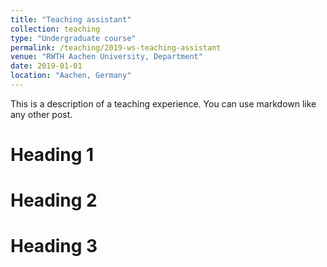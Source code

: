 ```yaml
---
title: "Teaching assistant"
collection: teaching
type: "Undergraduate course"
permalink: /teaching/2019-ws-teaching-assistant
venue: "RWTH Aachen University, Department"
date: 2019-01-01
location: "Aachen, Germany"
---
```


This is a description of a teaching experience. You can use markdown like any other post.

Heading 1
======

Heading 2
======

Heading 3
======